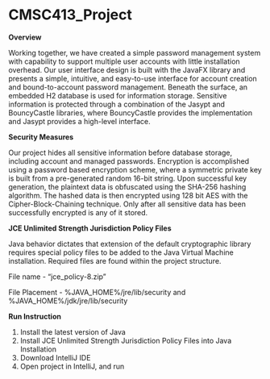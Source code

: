 # CMSC413_Project

**Overview**

Working together, we have created a simple password management system with capability to support multiple user accounts with little installation overhead. Our user interface design is built with the JavaFX library and presents a simple, intuitive, and easy-to-use interface for account creation and bound-to-account password management. Beneath the surface, an embedded H2 database is used for information storage. Sensitive information is protected through a combination of the Jasypt and BouncyCastle libraries, where BouncyCastle provides the implementation and Jasypt provides a high-level interface. 

**Security Measures**

Our project hides all sensitive information before database storage, including account and managed passwords. Encryption is accomplished using a password based encryption scheme, where a symmetric private key is built from a pre-generated random 16-bit string. Upon successful key generation, the plaintext data is obfuscated using the SHA-256 hashing algorithm. The hashed data is then encrypted using 128 bit AES with the Cipher-Block-Chaining technique. Only after all sensitive data has been successfully encrypted is any of it stored. 

**JCE Unlimited Strength Jurisdiction Policy Files** 

Java behavior dictates that extension of the default cryptographic library requires special policy files to be added to the Java Virtual Machine installation. Required files are found within the project structure. 

File name - “jce_policy-8.zip” 

File Placement - %JAVA_HOME%/jre/lib/security and %JAVA_HOME%/jdk/jre/lib/security 

**Run Instruction**
1. Install the latest version of Java 
2. Install JCE Unlimited Strength Jurisdiction Policy Files into Java Installation 
3. Download IntelliJ IDE 
4. Open project in IntelliJ, and run
